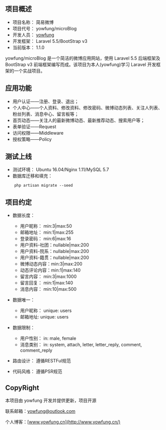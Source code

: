 ## 项目概述

- 项目名称： 简易微博
- 项目代号： yowfung/microBlog
- 开发人员： [yowfung](https://github.com/YowFung/)
- 开发框架： Laravel 5.5/BootStrap v3
- 当前版本： 1.1.0

yowfung/microBlog 是一个简洁的微博应用网站，使用 Laravel 5.5 后端框架及 BootStrap v3 前端框架编写而成。该项目为本人(yowfung)学习 Laravel 开发框架的一个实战项目。

## 应用功能

- 用户认证——注册、登录、退出；
- 个人中心——个人资料、修改资料、修改密码、微博动态列表、关注人列表、粉丝列表、消息中心、留言板等；
- 首页动态——关注人的最新微博动态、最新推荐动态、搜索用户等；
- 表单验证——Request
- 访问权限——Middleware
- 授权策略——Policy

## 测试上线

- 测试环境： Ubuntu 16.04/Nginx 1.11/MySQL 5.7
- 数据库迁移和填充：
```shell
    php artisan migrate --seed
```

## 项目约定

- 数据长度：
    - 用户昵称： min:3|max:50
    - 邮箱地址： min:1|max:255
    - 登录密码： min:6|max:16
    - 用户资料-社团：nullable|max:200
    - 用户资料-院系：nullable|max:200
    - 用户资料-籍贯：nullable|max:200
    - 微博动态内容：min:3|max:200
    - 动态评论内容：min:1|max:140
    - 留言内容： min:3|max:1000
    - 留言回复： min:1|max:140
    - 消息内容： min:10|max:500
    
- 数据唯一：
    - 用户昵称： unique: users
    - 邮箱地址: unique: users
    
- 数据限制：
    - 用户性别： in: male, female
    - 消息类别： in: system, attach, letter, letter_reply, comment, comment_reply
    
- 路由设计：
    遵循RESTFul规范
    
- 代码风格：
    遵循PSR规范
    
## CopyRight

本项目由 yowfung 开发并提供更新，项目开源

联系邮箱：[yowfung@outlook.com](mailto:yowfung@outlook.com)

个人博客：[www.yowfung.cn](http://www.yowfung.cn/)
    